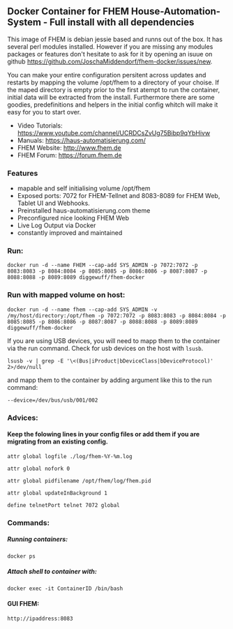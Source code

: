## Docker Container for FHEM House-Automation-System - Full install with all dependencies
This image of FHEM is debian jessie based and runns out of the box. It has several perl modules installed. However if you are missing any modules packages or features don't hesitate to ask for it by opening an isuue on github https://github.com/JoschaMiddendorf/fhem-docker/issues/new. 

You can make your entire configuration persitent across updates and restarts by mapping the volume /opt/fhem to a directory of your choise. 
If the maped directory is empty prior to the first atempt to run the container, initial data will be extracted from the install.
Furthermore there are some goodies, predefinitions and helpers in the initial config whitch will make it easy for you to start over.

* Video Tutorials: https://www.youtube.com/channel/UCRDCsZvUg75Bibp9qYbHivw
* Manuals: https://haus-automatisierung.com/
* FHEM Website: http://www.fhem.de
* FHEM Forum: https://forum.fhem.de

### Features
* mapable and self initialising volume /opt/fhem
* Exposed ports: 7072 for FHEM-Tellnet and 8083-8089 for FHEM Web, Tablet UI and Webhooks.
* Preinstalled haus-automatisierung.com theme
* Preconfigured nice looking FHEM Web
* Live Log Output via Docker
* constantly improved and maintained

### Run:
    docker run -d --name FHEM --cap-add SYS_ADMIN -p 7072:7072 -p 8083:8083 -p 8084:8084 -p 8085:8085 -p 8086:8086 -p 8087:8087 -p 8088:8088 -p 8089:8089 diggewuff/fhem-docker

### Run with mapped volume on host:

    docker run -d --name fhem --cap-add SYS_ADMIN -v /my/host/directory:/opt/fhem -p 7072:7072 -p 8083:8083 -p 8084:8084 -p 8085:8085 -p 8086:8086 -p 8087:8087 -p 8088:8088 -p 8089:8089 diggewuff/fhem-docker


If you are using USB devices, you will need to mapp them to the container via the run command. 
Check for usb devices on the host with  `lsusb`.

    lsusb -v | grep -E '\<(Bus|iProduct|bDeviceClass|bDeviceProtocol)' 2>/dev/null

and mapp them to the container by adding argument like this to the run command:
    
    --device=/dev/bus/usb/001/002


### Advices:
#### Keep the folowing lines in your config files or add them if you are migrating from an existing config.
    attr global logfile ./log/fhem-%Y-%m.log

    attr global nofork 0

    attr global pidfilename /opt/fhem/log/fhem.pid

    attr global updateInBackground 1

    define telnetPort telnet 7072 global


### Commands:
##### Running containers:
    docker ps
##### Attach shell to container with:
    docker exec -it ContainerID /bin/bash
    
#### GUI FHEM:
    http://ipaddress:8083
